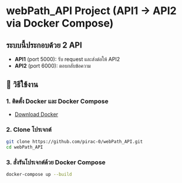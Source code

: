 # webPath_API Project (API1 → API2 via Docker Compose)

## ระบบนี้ประกอบด้วย 2 API

- **API1** (port 5000): รับ request และส่งต่อให้ API2
- **API2** (port 6000): ตอบกลับข้อความ

## 🔧 วิธีใช้งาน

### 1. ติดตั้ง Docker และ Docker Compose

- [Download Docker](https://docs.docker.com/get-docker/)

### 2. Clone โปรเจกต์

```bash
git clone https://github.com/pirac-0/webPath_API.git
cd webPath_API
```

### 3. สั่งรันโปรเจกต์ด้วย Docker Compose

```bash
docker-compose up --build
```
